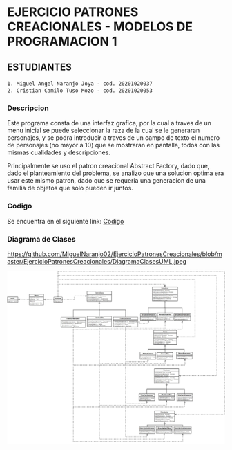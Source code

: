 # EJERCICIO PATRONES CREACIONALES - MODELOS DE PROGRAMACION 1
## ESTUDIANTES
	1. Miguel Angel Naranjo Joya - cod. 20201020037
    2. Cristian Camilo Tuso Mozo - cod. 20201020053 
### Descripcion
Este programa consta de una interfaz grafica, por la cual a traves de un menu inicial se puede seleccionar la raza de la cual se le generaran personajes, y se podra introducir a traves de un campo de texto el numero de personajes (no mayor a 10) que se mostraran en pantalla, todos con las mismas cualidades y descripciones.

Principalmente se uso el patron creacional Abstract Factory, dado que, dado el planteamiento del problema, se analizo que una solucion optima era usar este mismo patron, dado que se requeria una generacion de una familia de objetos que solo pueden ir juntos.

### Codigo
Se encuentra en el siguiente link:
[Codigo](https://github.com/MiguelNaranjo02/EjercicioPatronesCreacionales/tree/master/EjercicioPatronesCreacionales/src "Codigo")

### Diagrama de Clases
https://github.com/MiguelNaranjo02/EjercicioPatronesCreacionales/blob/master/EjercicioPatronesCreacionales/DiagramaClasesUML.jpeg

[![DIAGRAMA DE CLASES EJERCICIO RAZAS](https://github.com/MiguelNaranjo02/EjercicioPatronesCreacionales/blob/master/EjercicioPatronesCreacionales/DiagramaClasesUML.jpeg "DIAGRAMA DE CLASES EJERCICIO PATRONES CREACIONALES RAZAS")](https://github.com/MiguelNaranjo02/EjercicioPatronesCreacionales/blob/master/EjercicioPatronesCreacionales/DiagramaClasesUML.jpeg "DIAGRAMA DE CLASES EJERCICIO PATRONES CREACIONALES RAZAS")